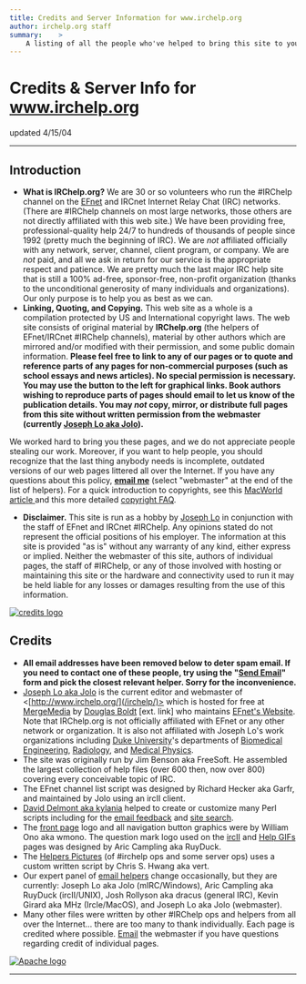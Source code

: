 ```yaml
---
title: Credits and Server Information for www.irchelp.org
author: irchelp.org staff
summary:	>
	A listing of all the people who've helped to bring this site to you over the years.
---
```


# Credits & Server Info for www.irchelp.org

updated 4/15/04

* * *

## Introduction

  * **What is IRChelp.org?** We are 30 or so volunteers who run the #IRChelp channel on the [EFnet](http://www.efnet.org) and IRCnet Internet Relay Chat (IRC) networks. (There are #IRChelp channels on most large networks, those others are not directly affiliated with this web site.) We have been providing free, professional-quality help 24/7 to hundreds of thousands of people since 1992 (pretty much the beginning of IRC). We are _not_ affiliated officially with any network, server, channel, client program, or company. We are _not_ paid, and all we ask in return for our service is the appropriate respect and patience. We are pretty much the last major IRC help site that is still a 100% ad-free, sponsor-free, non-profit organization (thanks to the unconditional generosity of many individuals and organizations). Our only purpose is to help you as best as we can. 
  * **Linking, Quoting, and Copying.** This web site as a whole is a compilation protected by US and International copyright laws. The web site consists of original material by **IRChelp.org** (the helpers of EFnet/IRCnet #IRChelp channels), material by other authors which are mirrored and/or modified with their permission, and some public domain information. **Please feel free to link to any of our pages or to quote and reference parts of any pages for non-commercial purposes (such as school essays and news articles). No special permission is necessary. You may use the button to the left for graphical links. Book authors wishing to reproduce parts of pages should email to let us know of the publication details. You may _not_ copy, mirror, or distribute full pages from this site without written permission from the webmaster (currently [Joseph Lo aka Jolo](http://deckard.duhs.duke.edu/~jyl/)).**

We worked hard to bring you these pages, and we do not appreciate people
stealing our work. Moreover, if you want to help people, you should recognize
that the last thing anybody needs is incomplete, outdated versions of our web
pages littered all over the Internet. If you have any questions about this
policy, **[email me](/irchelp/mail.cgi)** (select "webmaster" at the end of
the list of helpers). For a quick introduction to copyrights, see this
[MacWorld article ](http://macworld.zdnet.com/2000/07/create/copyright.html)
and this more detailed [copyright
FAQ](http://www.qucis.queensu.ca/FAQs/FAQaid/copyright.html).

  * **Disclaimer.** This site is run as a hobby by [Joseph Lo](http://deckard.duhs.duke.edu/~jyl/) in conjunction with the staff of EFnet and IRCnet #IRChelp. Any opinions stated do not represent the official positions of his employer. The information at this site is provided "as is" without any warranty of any kind, either express or implied. Neither the webmaster of this site, authors of individual pages, the staff of #IRChelp, or any of those involved with hosting or maintaining this site or the hardware and connectivity used to run it may be held liable for any losses or damages resulting from the use of this information.

[ ![credits logo](/irchelp/Pix/irchelp_logo.gif)](http://www.irchelp.org/)

## Credits

  * **All email addresses have been removed below to deter spam email. If you need to contact one of these people, try using the "[Send Email](/irchelp/mail.cgi)" form and pick the closest relevant helper. Sorry for the inconvenience.**
  * [Joseph Lo aka Jolo](http://deckard.duhs.duke.edu/~jyl/) is the current editor and webmaster of <[http://www.irchelp.org/](/irchelp/)> which is hosted for free at [MergeMedia](http://mergemedia.com/) by [Douglas Boldt](http://boldt.us/) [ext. link] who maintains [EFnet's Website](http://www.efnet.org/). Note that IRChelp.org is not officially affiliated with EFnet or any other network or organization. It is also not affiliated with Joseph Lo's work organizations including [Duke University](http://www.duke.edu)'s departments of [Biomedical Engineering](http://bme-www.mc.duke.edu/), [Radiology](http://www.radweb.mc.duke.edu/), and [Medical Physics](http://medicalphysics.duke.edu). 
  * The site was originally run by Jim Benson aka FreeSoft. He assembled the largest collection of help files (over 600 then, now over 800) covering every conceivable topic of IRC. 
  * The EFnet channel list script was designed by Richard Hecker aka Garfr, and maintained by Jolo using an ircII client. 
  * [David Delmont aka kylania](http://www.radiks.net/kylania/) helped to create or customize many Perl scripts including for the [email feedback](/irchelp/mail.cgi) and [site search](/irchelp/search_engine.cgi). 
  * The [front page](http://www.irchelp.org/) logo and all navigation button graphics were by William Ono aka wmono. The question mark logo used on the [ircII](/irchelp/ircii/) and [Help GIFs](/irchelp/helpgifs/) pages was designed by Aric Campling aka RuyDuck. 
  * The [Helpers Pictures](/irchelp/helpgifs/) (of #irchelp ops and some server ops) uses a custom written script by Chris S. Hwang aka vert. 
  * Our expert panel of [email helpers](/irchelp/mail.cgi) change occasionally, but they are currently: Joseph Lo aka Jolo (mIRC/Windows), Aric Campling aka RuyDuck (ircII/UNIX), Josh Rollyson aka dracus (general IRC), Kevin Girard aka MHz (Ircle/MacOS), and Joseph Lo aka Jolo (webmaster). 
  * Many other files were written by other #IRChelp ops and helpers from all over the Internet... there are too many to thank individually. Each page is credited where possible. [Email](mail.cgi) the webmaster if you have questions regarding credit of individual pages. 

[ ![Apache logo](/irchelp/Pix/apache_pb.gif)](http://www.apache.org/)

* * *


